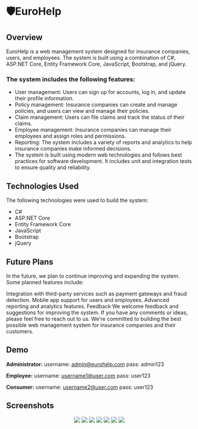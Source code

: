 # 🛡️EuroHelp

## Overview
EuroHelp is a web management system designed for insurance companies, users, and employees. The system is built using a combination of C#, ASP.NET Core, Entity Framework Core, JavaScript, Bootstrap, and jQuery.

### The system includes the following features:

- User management: Users can sign up for accounts, log in, and update their profile information.
- Policy management: Insurance companies can create and manage policies, and users can view and manage their policies.
- Claim management: Users can file claims and track the status of their claims.
- Employee management: Insurance companies can manage their employees and assign roles and permissions.
- Reporting: The system includes a variety of reports and analytics to help insurance companies make informed decisions.
- The system is built using modern web technologies and follows best practices for software development. It includes unit and integration tests to ensure quality and reliability.

## Technologies Used
The following technologies were used to build the system:

- C#
- ASP.NET Core
- Entity Framework Core
- JavaScript
- Bootstrap
- jQuery

## Future Plans
In the future, we plan to continue improving and expanding the system. Some planned features include:

Integration with third-party services such as payment gateways and fraud detection.
Mobile app support for users and employees.
Advanced reporting and analytics features.
Feedback
We welcome feedback and suggestions for improving the system. If you have any comments or ideas, please feel free to reach out to us. We're committed to building the best possible web management system for insurance companies and their customers.

## Demo

**Administrator:** 
username: admin@eurohelp.com
pass: admin123

**Employee:** 
username: username1@user.com
pass: user123

**Consumer:** 
username: username2@user.com
pass: user123

## Screenshots

<p align="center">
<img src="https://res.cloudinary.com/eurohelp/image/upload/v1650121209/eurohelp_db_bpgwlp.png" />
<img src="https://res.cloudinary.com/eurohelp/image/upload/v1650119357/EuroHelp/1page_y7wxvp.jpg" />
<img src="https://res.cloudinary.com/eurohelp/image/upload/v1650119358/EuroHelp/2loginpage_cps0zn.jpg" />
<img src="https://res.cloudinary.com/eurohelp/image/upload/v1671193929/EuroHelp/pic4_uvotrl.jpg" />
<img src="https://res.cloudinary.com/eurohelp/image/upload/v1671193928/EuroHelp/pic1_ajjm5i.jpg" />
<img src="https://res.cloudinary.com/eurohelp/image/upload/v1671193928/EuroHelp/pic2_bb8vxi.jpg" />
<img src="https://res.cloudinary.com/eurohelp/image/upload/v1671193928/EuroHelp/pic3_oj0whn.jpg" />
</p>

